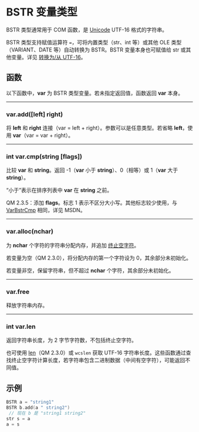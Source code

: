 # BSTR 变量类型

BSTR 类型通常用于 COM 函数，是 [Unicode](../Other/IDP_UNICODE.md) UTF-16 格式的字符串。

BSTR 类型支持赋值运算符 `=`，可将内置类型（str、int 等）或其他 OLE 类型（VARIANT、DATE 等）自动转换为 BSTR。BSTR 变量本身也可赋值给 str 或其他变量。详见 [转换为/从 UTF-16](IDP_S_UNICODE.md)。

## 函数

以下函数中，**var** 为 BSTR 类型变量。若未指定返回值，函数返回 **var** 本身。

---

### var.add([left] right)

将 **left** 和 **right** 连接（var = left + right）。参数可以是任意类型。若省略 **left**，使用 **var**（var = var + right）。

---

### int var.cmp(string [flags])

比较 **var** 和 **string**。返回 -1（**var** 小于 **string**）、0（相等）或 1（**var** 大于 **string**）。

“小于”表示在排序列表中 **var** 在 **string** 之前。

QM 2.3.5：添加 **flags**。标志 1 表示不区分大小写。其他标志较少使用，与 [VarBstrCmp](https://learn.microsoft.com/en-us/windows/win32/api/oleauto/nf-oleauto-varbstrcmp) 相同，详见 MSDN。

---

### var.alloc(nchar)

为 **nchar** 个字符的字符串分配内存，并追加 [终止空字符](../str/IDH_STRINGS.md)。

若变量为空（QM 2.3.0），将分配内存的第一个字符设为 0，其余部分未初始化。

若变量非空，保留字符串，但不超过 **nchar** 个字符，其余部分未初始化。

---

### var.free

释放字符串内存。

---

### int var.len

返回字符串长度，为 2 字节字符数，不包括终止空字符。

也可使用 [len](../Functions/IDP_LEN.md)（QM 2.3.0）或 `wcslen` 获取 UTF-16 字符串长度。这些函数通过查找终止空字符计算长度，若字符串包含二进制数据（中间有空字符），可能返回不同值。

## 示例

```cpp
BSTR a = "string1"
BSTR b.add(a " string2")
 // 现在 b 是 "string1 string2"
str s = a
a = s
```